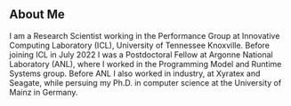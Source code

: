 ## About Me

I am a Research Scientist working in the Performance Group at Innovative Computing Laboratory (ICL), University of Tennessee Knoxville. Before joining ICL in July 2022 I was a Postdoctoral Fellow at Argonne National Laboratory (ANL), where I worked in the Programming Model and Runtime Systems group. Before ANL I also worked in industry, at Xyratex and Seagate, while persuing my Ph.D. in computer science at the University of Mainz in Germany.
